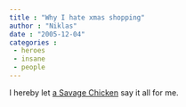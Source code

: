 ```yaml
---
title : "Why I hate xmas shopping"
author : "Niklas"
date : "2005-12-04"
categories : 
 - heroes
 - insane
 - people
---
```


I hereby let [a Savage Chicken](http://www.savagechickens.com/blog/2005/12/joy-of-shopping.html) say it all for me.
